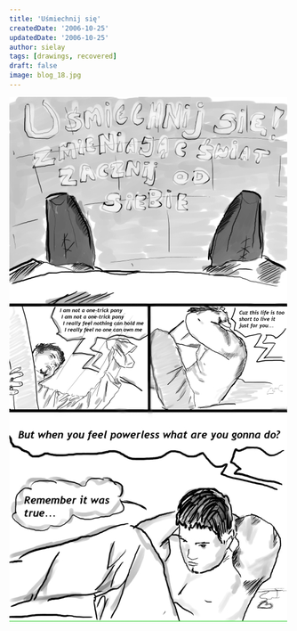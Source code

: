 ```yaml
---
title: 'Uśmiechnij się'
createdDate: '2006-10-25'
updatedDate: '2006-10-25'
author: sielay
tags: [drawings, recovered]
draft: false
image: blog_18.jpg
---
```


![](blog_18.jpg)
